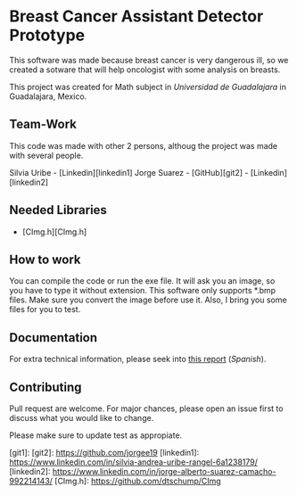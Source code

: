 # Breast Cancer Assistant Detector Prototype

This software was made because breast cancer is very dangerous ill, so we created a sotware that will help oncologist with some analysis on breasts.

This project was created for Math subject in _Universidad de Guadalajara_ in Guadalajara, Mexico.

## Team-Work

This code was made with other 2 persons, althoug the project was made with several people.

Silvia Uribe - [Linkedin][linkedin1]
Jorge Suarez - [GitHub][git2] - [Linkedin][linkedin2]

## Needed Libraries

- [CImg.h][CImg.h]

## How to work

You can compile the code or run the exe file.
It will ask you an image, so you have to type it without extension.
This software only supports *.bmp files. Make sure you convert the image before use it.
Also, I bring you some files for you to test.

## Documentation

For extra technical information, please seek into [this report][report] (_Spanish_).

## Contributing

Pull request are welcome. For major chances, please open an issue first to discuss what you would like to change.

Please make sure to update test as appropiate.


[report]: https://drive.google.com/file/d/1Rm4sfPzMGTZ1KSlMDtqBpuL5HoHtQ83W/view?usp=sharing
[git1]: 
[git2]: https://github.com/jorgee19
[linkedin1]: https://www.linkedin.com/in/silvia-andrea-uribe-rangel-6a1238179/
[linkedin2]: https://www.linkedin.com/in/jorge-alberto-suarez-camacho-992214143/
[CImg.h]: https://github.com/dtschump/CImg
